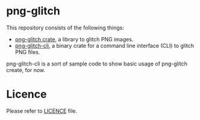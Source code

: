 # png-glitch

This repository consists of the following things:

- [png-glitch crate](crates/png-glitch), a library to glitch PNG images.
- [png-glitch-cli](crates/png-glitch-cli), a binary crate for a command line interface (CLI) to glitch PNG files.

png-glitch-cli is a sort of sample code to show basic usage of png-glitch create, for now.

# Licence

Please refer to [LICENCE](LICENSE) file.